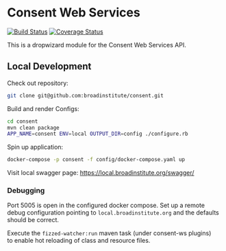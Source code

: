 Consent Web Services
====================

[![Build Status](https://travis-ci.com/broadinstitute/consent.svg?token=3ve6QNemvC5zpJzsoKzf&branch=develop)](https://travis-ci.com/broadinstitute/consent) [![Coverage Status](https://coveralls.io/repos/github/broadinstitute/consent/badge.svg?branch=develop&t=ThluHs)](https://coveralls.io/github/broadinstitute/consent?branch=develop)


This is a dropwizard module for the Consent Web Services API.

## Local Development

Check out repository:
```bash
git clone git@github.com:broadinstitute/consent.git
```

Build and render Configs:
```bash
cd consent
mvn clean package
APP_NAME=consent ENV=local OUTPUT_DIR=config ./configure.rb
```

Spin up application:
```bash
docker-compose -p consent -f config/docker-compose.yaml up
```

Visit local swagger page: https://local.broadinstitute.org/swagger/

### Debugging
Port 5005 is open in the configured docker compose. 
Set up a remote debug configuration pointing to `local.broadinstitute.org`
and the defaults should be correct.

Execute the `fizzed-watcher:run` maven task (under consent-ws plugins)  
to enable hot reloading of class and resource files.
